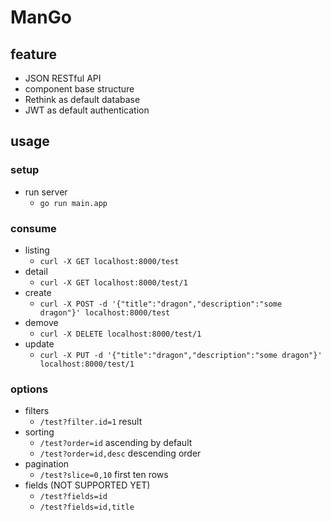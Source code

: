 # ManGo

## feature
- JSON RESTful API
- component base structure
- Rethink as default database
- JWT as default authentication

## usage
### setup
- run server
    - `go run main.app`

### consume
- listing
    - `curl -X GET localhost:8000/test`
- detail
    - `curl -X GET localhost:8000/test/1`
- create
    - `curl -X POST -d '{"title":"dragon","description":"some dragon"}' localhost:8000/test`
- demove
    - `curl -X DELETE localhost:8000/test/1`
- update
    - `curl -X PUT -d '{"title":"dragon","description":"some dragon"}' localhost:8000/test/1`

### options
- filters
    - `/test?filter.id=1` result
- sorting
    - `/test?order=id` ascending by default
    - `/test?order=id,desc` descending order
- pagination
    - `/test?slice=0,10` first ten rows
- fields (NOT SUPPORTED YET)
    - `/test?fields=id`
    - `/test?fields=id,title`
